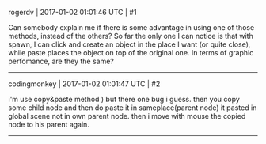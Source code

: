 rogerdv | 2017-01-02 01:01:46 UTC | #1

Can somebody explain me if there is some advantage in using one of those methods, instead of the others? So far the only one I can notice is that with spawn, I can click and create an object in the place I want (or quite close), while paste places the object on top of the original one. In terms of graphic perfomance, are they the same?

-------------------------

codingmonkey | 2017-01-02 01:01:47 UTC | #2

i'm use copy&paste method )
but there one bug i guess. 
then you copy some child node and then do paste it in sameplace(parent node) it pasted in global scene not in own parent node.
then i move with mouse the copied node to his parent again.

-------------------------

